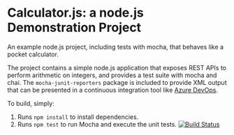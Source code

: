 Calculator.js: a node.js Demonstration Project
==============================================
An example node.js project, including tests with mocha, that behaves like
a pocket calculator.

The project contains a simple node.js application that exposes REST APIs
to perform arithmetic on integers, and provides a test suite with mocha
and chai.  The `mocha-junit-reporters` package is included to provide XML
output that can be presented in a continuous integration tool like
[Azure DevOps](https://azure.com/devops).

To build, simply:

1. Runs `npm install` to install dependencies.
2. Runs `npm test` to run Mocha and execute the unit tests.
[![Build Status](https://dev.azure.com/slawomir0303/Enabling%20Continuous%20Integration%20with%20Azure%20Pipelines/_apis/build/status/visionarchitect.calculator?branchName=master)](https://dev.azure.com/slawomir0303/Enabling%20Continuous%20Integration%20with%20Azure%20Pipelines/_build/latest?definitionId=6&branchName=master)
